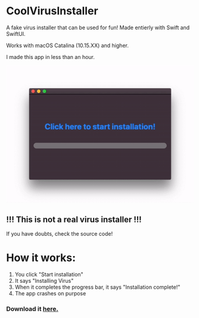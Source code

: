 # CoolVirusInstaller
A fake virus installer that can be used for fun! Made entierly with Swift and SwiftUI.

Works with macOS Catalina (10.15.XX) and higher.

I made this app in less than an hour.

![CoolVirusInstaller in action](https://github.com/savagegod22/CoolVirusInstaller/blob/main/CoolVirusInstaller-Gif.gif)

## !!! This is not a real virus installer !!!
If you have doubts, check the source code!

# How it works:

1. You click "Start installation"
2. It says "Installing Virus"
3. When it completes the progress bar, it says "Installation complete!"
4. The app crashes on purpose

### Download it [here.](https://github.com/savagegod22/CoolVirusInstaller/releases/download/1.1/CoolVirusInstaller.1.1.dmg)
